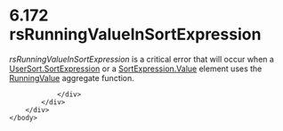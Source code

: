 <html dir="LTR" xmlns:mshelp="http://msdn.microsoft.com/mshelp" xmlns:ddue="http://ddue.schemas.microsoft.com/authoring/2003/5" xmlns:xlink="http://www.w3.org/1999/xlink" xmlns:tool="http://www.microsoft.com/tooltip">
    <head>
        <meta http-equiv="Content-Type" content="text/html; CHARSET=utf-8"></meta>
        <meta name="save" content="history"></meta>
        <title>6.172 rsRunningValueInSortExpression</title>
        <xml>
            <mshelp:toctitle title="6.172 rsRunningValueInSortExpression"></mshelp:toctitle>
            <mshelp:rltitle title="[MS-RDL]: rsRunningValueInSortExpression"></mshelp:rltitle>
            <mshelp:keyword index="A" term="9266ea20-5e71-4d8d-ad91-7f12b411b465"></mshelp:keyword>
            <mshelp:attr name="DCSext.ContentType" value="open specification"></mshelp:attr>
            <mshelp:attr name="AssetID" value="9266ea20-5e71-4d8d-ad91-7f12b411b465"></mshelp:attr>
            <mshelp:attr name="TopicType" value="kbRef"></mshelp:attr>
            <mshelp:attr name="DCSext.Title" value="[MS-RDL]: rsRunningValueInSortExpression" />
        </xml>
    </head>
    <body>
        <div id="header">
            <h1 class="heading">6.172 rsRunningValueInSortExpression</h1>
        </div>
        <div id="mainSection">
            <div id="mainBody">
                <div id="allHistory" class="saveHistory"></div>
                <div id="sectionSection0" class="section" name="collapseableSection">
                    

<p><i>rsRunningValueInSortExpression</i> is a critical error
that will occur when a <a href="0f09800a-3fa7-4a67-b4ef-cbfc14abf2d0.html">UserSort.SortExpression</a>
or a <a href="9d3c866a-d205-4f57-882a-0a426c716f99.html">SortExpression.Value</a>
element uses the <a href="d87b6538-477f-4292-a3dd-a5774142bec6.html">RunningValue</a>
aggregate function.</p>


                </div>
            </div>
        </div>
    </body>
</html>